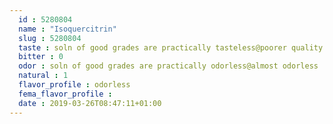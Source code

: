 ```yaml
---
  id : 5280804
  name : "Isoquercitrin"
  slug : 5280804
  taste : soln of good grades are practically tasteless@poorer quality (dark) grades have unpleasant flavor and odor, probably due to tannic acid
  bitter : 0
  odor : soln of good grades are practically odorless@almost odorless
  natural : 1
  flavor_profile : odorless
  fema_flavor_profile : 
  date : 2019-03-26T08:47:11+01:00
---
```



